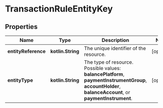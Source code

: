 
# TransactionRuleEntityKey

## Properties
Name | Type | Description | Notes
------------ | ------------- | ------------- | -------------
**entityReference** | **kotlin.String** | The unique identifier of the resource. |  [optional]
**entityType** | **kotlin.String** | The type of resource.  Possible values: **balancePlatform**, **paymentInstrumentGroup**, **accountHolder**, **balanceAccount**, or **paymentInstrument**. |  [optional]



